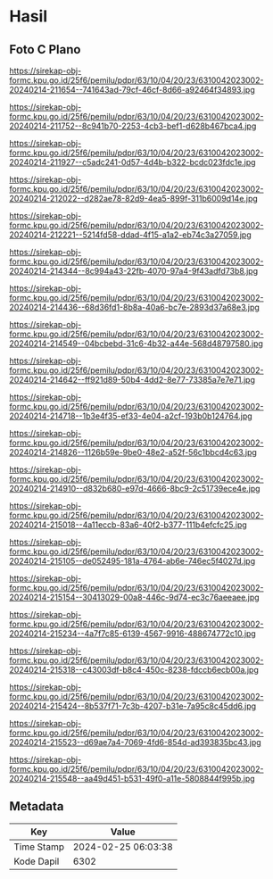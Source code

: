 # Hasil

## Foto C Plano

https://sirekap-obj-formc.kpu.go.id/25f6/pemilu/pdpr/63/10/04/20/23/6310042023002-20240214-211654--741643ad-79cf-46cf-8d66-a92464f34893.jpg

https://sirekap-obj-formc.kpu.go.id/25f6/pemilu/pdpr/63/10/04/20/23/6310042023002-20240214-211752--8c941b70-2253-4cb3-bef1-d628b467bca4.jpg

https://sirekap-obj-formc.kpu.go.id/25f6/pemilu/pdpr/63/10/04/20/23/6310042023002-20240214-211927--c5adc241-0d57-4d4b-b322-bcdc023fdc1e.jpg

https://sirekap-obj-formc.kpu.go.id/25f6/pemilu/pdpr/63/10/04/20/23/6310042023002-20240214-212022--d282ae78-82d9-4ea5-899f-311b6009d14e.jpg

https://sirekap-obj-formc.kpu.go.id/25f6/pemilu/pdpr/63/10/04/20/23/6310042023002-20240214-212221--5214fd58-ddad-4f15-a1a2-eb74c3a27059.jpg

https://sirekap-obj-formc.kpu.go.id/25f6/pemilu/pdpr/63/10/04/20/23/6310042023002-20240214-214344--8c994a43-22fb-4070-97a4-9f43adfd73b8.jpg

https://sirekap-obj-formc.kpu.go.id/25f6/pemilu/pdpr/63/10/04/20/23/6310042023002-20240214-214436--68d36fd1-8b8a-40a6-bc7e-2893d37a68e3.jpg

https://sirekap-obj-formc.kpu.go.id/25f6/pemilu/pdpr/63/10/04/20/23/6310042023002-20240214-214549--04bcbebd-31c6-4b32-a44e-568d48797580.jpg

https://sirekap-obj-formc.kpu.go.id/25f6/pemilu/pdpr/63/10/04/20/23/6310042023002-20240214-214642--ff921d89-50b4-4dd2-8e77-73385a7e7e71.jpg

https://sirekap-obj-formc.kpu.go.id/25f6/pemilu/pdpr/63/10/04/20/23/6310042023002-20240214-214718--1b3e4f35-ef33-4e04-a2cf-193b0b124764.jpg

https://sirekap-obj-formc.kpu.go.id/25f6/pemilu/pdpr/63/10/04/20/23/6310042023002-20240214-214826--1126b59e-9be0-48e2-a52f-56c1bbcd4c63.jpg

https://sirekap-obj-formc.kpu.go.id/25f6/pemilu/pdpr/63/10/04/20/23/6310042023002-20240214-214910--d832b680-e97d-4666-8bc9-2c51739ece4e.jpg

https://sirekap-obj-formc.kpu.go.id/25f6/pemilu/pdpr/63/10/04/20/23/6310042023002-20240214-215018--4a11eccb-83a6-40f2-b377-111b4efcfc25.jpg

https://sirekap-obj-formc.kpu.go.id/25f6/pemilu/pdpr/63/10/04/20/23/6310042023002-20240214-215105--de052495-181a-4764-ab6e-746ec5f4027d.jpg

https://sirekap-obj-formc.kpu.go.id/25f6/pemilu/pdpr/63/10/04/20/23/6310042023002-20240214-215154--30413029-00a8-446c-9d74-ec3c76aeeaee.jpg

https://sirekap-obj-formc.kpu.go.id/25f6/pemilu/pdpr/63/10/04/20/23/6310042023002-20240214-215234--4a7f7c85-6139-4567-9916-488674772c10.jpg

https://sirekap-obj-formc.kpu.go.id/25f6/pemilu/pdpr/63/10/04/20/23/6310042023002-20240214-215318--c43003df-b8c4-450c-8238-fdccb6ecb00a.jpg

https://sirekap-obj-formc.kpu.go.id/25f6/pemilu/pdpr/63/10/04/20/23/6310042023002-20240214-215424--8b537f71-7c3b-4207-b31e-7a95c8c45dd6.jpg

https://sirekap-obj-formc.kpu.go.id/25f6/pemilu/pdpr/63/10/04/20/23/6310042023002-20240214-215523--d69ae7a4-7069-4fd6-854d-ad393835bc43.jpg

https://sirekap-obj-formc.kpu.go.id/25f6/pemilu/pdpr/63/10/04/20/23/6310042023002-20240214-215548--aa49d451-b531-49f0-a11e-5808844f995b.jpg


## Metadata

| Key        | Value               |
| ---------- | ------------------- |
| Time Stamp | 2024-02-25 06:03:38 |
| Kode Dapil | 6302                |



